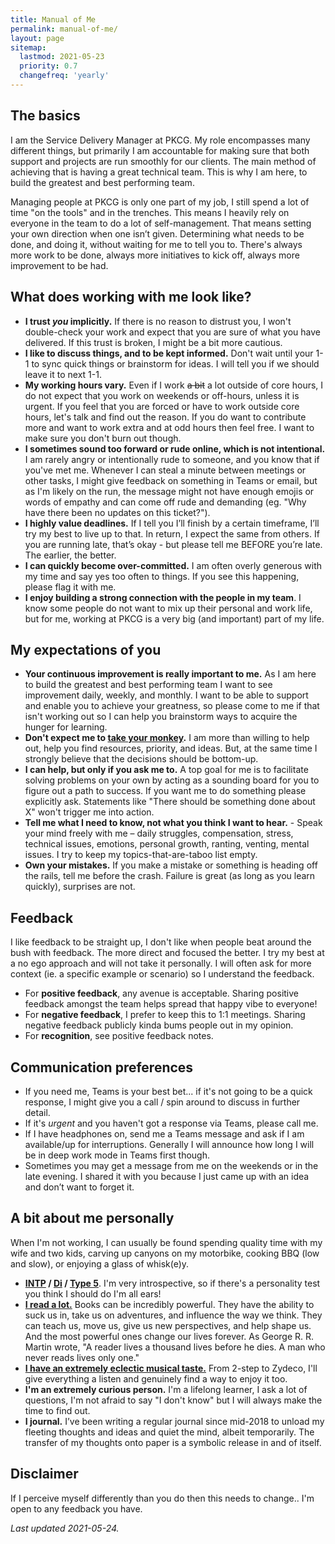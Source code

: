 ```yaml
---
title: Manual of Me
permalink: manual-of-me/
layout: page
sitemap:
  lastmod: 2021-05-23
  priority: 0.7
  changefreq: 'yearly'
---
```

## The basics

I am the Service Delivery Manager at PKCG. My role encompasses many different things, but primarily I am accountable for making sure that both support and projects are run smoothly for our clients. The main method of achieving that is having a great technical team. This is why I am here, to build the greatest and best performing team.

Managing people at PKCG is only one part of my job, I still spend a lot of time "on the tools" and in the trenches. This means I heavily rely on everyone in the team to do a lot of self-management. That means setting your own direction when one isn’t given. Determining what needs to be done, and doing it, without waiting for me to tell you to. There's always more work to be done, always more initiatives to kick off, always more improvement to be had.

## What does working with me look like?

- **I trust _you_ implicitly.** If there is no reason to distrust you, I won't double-check your work and expect that you are sure of what you have delivered. If this trust is broken, I might be a bit more cautious.
- **I like to discuss things, and to be kept informed.** Don't wait until your 1-1 to sync quick things or brainstorm for ideas. I will tell you if we should leave it to next 1-1.
- **My working hours vary.** Even if I work ~~a bit~~ a lot outside of core hours, I do not expect that you work on weekends or off-hours, unless it is urgent. If you feel that you are forced or have to work outside core hours, let's talk and find out the reason. If you do want to contribute more and want to work extra and at odd hours then feel free. I want to make sure you don't burn out though.
- **I sometimes sound too forward or rude online, which is not intentional.** I am rarely angry or intentionally rude to someone, and you know that if you've met me. Whenever I can steal a minute between meetings or other tasks, I might give feedback on something in Teams or email, but as I'm likely on the run, the message might not have enough emojis or words of empathy and can come off rude and demanding (eg. "Why have there been no updates on this ticket?").
- **I highly value deadlines.** If I tell you I’ll finish by a certain timeframe, I’ll try my best to live up to that. In return, I expect the same from others. If you are running late, that’s okay - but please tell me BEFORE you’re late. The earlier, the better.
- **I can quickly become over-committed.** I am often overly generous with my time and say yes too often to things. If you see this happening, please flag it with me.
- **I enjoy building a strong connection with the people in my team**. I know some people do not want to mix up their personal and work life, but for me, working at PKCG is a very big (and important) part of my life.

## My expectations of you

- **Your continuous improvement is really important to me.** As I am here to build the greatest and best performing team I want to see improvement daily, weekly, and monthly. I want to be able to support and enable you to achieve your greatness, so please come to me if that isn't working out so I can help you brainstorm ways to acquire the hunger for learning.
- **Don't expect me to [take your monkey](https://hbr.org/1999/11/management-time-whos-got-the-monkey).** I am more than willing to help out, help you find resources, priority, and ideas. But, at the same time I strongly believe that the decisions should be bottom-up.
- **I can help, but only if you ask me to.** A top goal for me is to facilitate solving problems on your own by acting as a sounding board for you to figure out a path to success. If you want me to do something please explicitly ask. Statements like "There should be something done about X" won't trigger me into action.
- **Tell me what I need to know, not what you think I want to hear.** - Speak your mind freely with me – daily struggles, compensation, stress, technical issues, emotions, personal growth, ranting, venting, mental issues. I try to keep my topics-that-are-taboo list empty.
- **Own your mistakes.** If you make a mistake or something is heading off the rails, tell me before the crash. Failure is great (as long as you learn quickly), surprises are not.

## Feedback

I like feedback to be straight up, I don't like when people beat around the bush with feedback. The more direct and focused the better. I try my best at a no ego approach and will not take it personally. I will often ask for more context (ie. a specific example or scenario) so I understand the feedback.

- For **positive feedback**, any avenue is acceptable. Sharing positive feedback amongst the team helps spread that happy vibe to everyone!
- For **negative feedback**, I prefer to keep this to 1:1 meetings. Sharing negative feedback publicly kinda bums people out in my opinion.
- For **recognition**, see positive feedback notes.

## Communication preferences

- If you need me, Teams is your best bet... if it's not going to be a quick response, I might give you a call / spin around to discuss in further detail.
- If it's _urgent_ and you haven't got a response via Teams, please call me.
- If I have headphones on, send me a Teams message and ask if I am available/up for interruptions. Generally I will announce how long I will be in deep work mode in Teams first though.
- Sometimes you may get a message from me on the weekends or in the late evening. I shared it with you because I just came up with an idea and don’t want to forget it.

## A bit about me personally

When I'm not working, I can usually be found spending quality time with my wife and two kids, carving up canyons on my motorbike, cooking BBQ (low and slow), or enjoying a glass of whisk(e)y.

- **[INTP](https://www.16personalities.com/intp-personality) / [Di](https://www.crystalknows.com/disc/di-personality-type) / [Type 5](https://www.enneagraminstitute.com/type-5)**. I'm very introspective, so if there's a personality test you think I should do I'm all ears!
- [**I read a lot.**](https://www.goodreads.com/user/show/84711341-timothy-neilen) Books can be incredibly powerful. They have the ability to suck us in, take us on adventures, and influence the way we think. They can teach us, move us, give us new perspectives, and help shape us. And the most powerful ones change our lives forever. As George R. R. Martin wrote, "A reader lives a thousand lives before he dies. A man who never reads lives only one."
- [**I have an extremely eclectic musical taste.**](https://www.last.fm/user/tneilen) From 2-step to Zydeco, I'll give everything a listen and genuinely find a way to enjoy it too.
- **I'm an extremely curious person.** I'm a lifelong learner, I ask a lot of questions, I'm not afraid to say "I don't know" but I will always make the time to find out.
- **I journal.** I’ve been writing a regular journal since mid-2018 to unload my fleeting thoughts and ideas and quiet the mind, albeit temporarily. The transfer of my thoughts onto paper is a symbolic release in and of itself.

## Disclaimer

If I perceive myself differently than you do then this needs to change.. I'm open to any feedback you have.

*Last updated 2021-05-24.*
